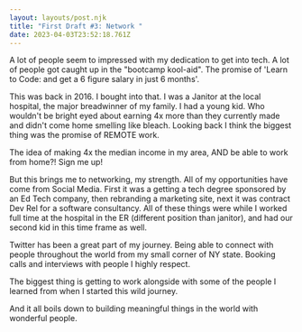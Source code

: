 ```yaml
---
layout: layouts/post.njk
title: "First Draft #3: Network "
date: 2023-04-03T23:52:18.761Z
---
```

A lot of people seem to impressed with my dedication to get into tech. A lot of people got caught up in the "bootcamp kool-aid". The promise of 'Learn to Code: and get a 6 figure salary in just 6 months'. 

This was back in 2016. I bought into that. I was a Janitor at the local hospital, the major breadwinner of my family. I had a young kid. Who wouldn't be bright eyed about earning 4x more than they currently made and didn't come home smelling like bleach. Looking back I think the biggest thing was the promise of REMOTE work. 

The idea of making 4x the median income in my area, AND be able to work from home?! Sign me up! 

But this brings me to networking, my strength. All of my opportunities have come from Social Media. First it was a getting a tech degree sponsored by an Ed Tech company, then rebranding a marketing site, next it was contract Dev Rel for a software consultancy. All of these things were while I worked full time at the hospital in the ER (different position than janitor), and had our second kid in this time frame as well. 


Twitter has been a great part of my journey. Being able to connect with people throughout the world from my small corner of NY state. Booking calls and interviews with people I highly respect. 

The biggest thing is getting to work alongside  with some of the people I learned from when I started this wild journey. 

And it all boils down to building meaningful things in the world with wonderful people. 